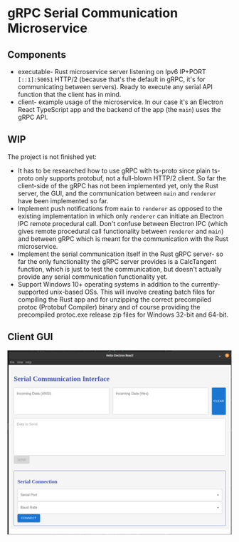 # gRPC Serial Communication Microservice

## Components
* executable- Rust microservice server listening on Ipv6 IP+PORT `[::1]:50051` HTTP/2 (because that's the default in gRPC, it's for communicating between servers). Ready to execute any serial API function that the client has in mind.
* client- example usage of the microservice. In our case it's an Electron React TypeScript app and the backend of the app (the `main`) uses the gRPC API.

## WIP
The project is not finished yet:
* It has to be researched how to use gRPC with ts-proto since plain ts-proto only supports protobuf, not a full-blown HTTP/2 client. So far the client-side of the gRPC has not been implemented yet, only the Rust server, the GUI, and the communication between `main` and `renderer` have been implemented so far.
* Implement push notifications from `main` to `renderer` as opposed to the existing implementation in which only `renderer` can initiate an Electron IPC remote procedural call. Don't confuse between Electron IPC (which gives remote procedural call functionality between `renderer` and `main`) and between gRPC which is meant for the communication with the Rust microservice.
* Implement the serial communication itself in the Rust gRPC server- so far the only functionality the gRPC server provides is a CalcTangent function, which is just to test the communication, but doesn't actually provide any serial communication functionality yet.
* Support Windows 10+ operating systems in addition to the currently-supported unix-based OSs. This will involve creating batch files for compiling the Rust app and for unzipping the correct precompiled protoc (Protobuf Compiler) binary and of course providing the precompiled protoc.exe release zip files for Windows 32-bit and 64-bit.

## Client GUI
![Client_GUI_Screenshot](/docs/screenshots/client_screenshot.png)
